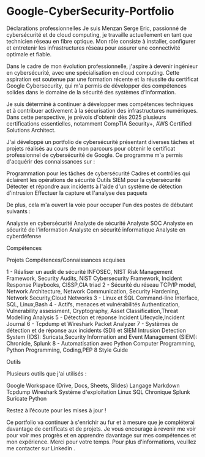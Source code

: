 # Google-CyberSecurity-Portfolio

Déclarations professionnelles
Je suis Menzan Serge Eric, passionné de cybersécurité et de cloud computing, je travaille actuellement en tant que technicien réseau en fibre optique. Mon rôle consiste à installer, configurer et entretenir les infrastructures réseau pour assurer une connectivité optimale et fiable.

Dans le cadre de mon évolution professionnelle, j'aspire à devenir ingénieur en cybersécurité, avec une spécialisation en cloud computing. Cette aspiration est soutenue par une formation récente et la réussite du certificat Google Cybersecurity, qui m'a permis de développer des compétences solides dans le domaine de la sécurité des systèmes d'information.

Je suis déterminé à continuer à développer mes compétences techniques et à contribuer activement à la sécurisation des infrastructures numériques. Dans cette perspective, je prévois d'obtenir dès 2025 plusieurs certifications essentielles, notamment CompTIA Security+, AWS Certified Solutions Architect.

J'ai développé un portfolio de cybersécurité présentant diverses tâches et projets réalisés au cours de mon parcours pour obtenir le certificat professionnel de cybersécurité de Google. Ce programme m'a permis d'acquérir des connaissances sur :

Programmation pour les tâches de cybersécurité
Cadres et contrôles qui éclairent les opérations de sécurité
Outils SIEM pour la cybersécurité
Détecter et répondre aux incidents à l'aide d'un système de détection d'intrusion
Effectuer la capture et l'analyse des paquets

De plus, cela m'a ouvert la voie pour occuper l'un des postes de débutant suivants :

Analyste en cybersécurité
Analyste de sécurité
Analyste SOC
Analyste en sécurité de l'information
Analyste en sécurité informatique
Analyste en cyberdéfense


Compétences


Projets	Compétences/Connaissances acquises

1 - Réaliser un audit de sécurité	INFOSEC, NIST Risk Management Framework, Security Audits, NIST Cybersecurity Framework, Incident Response Playbooks, CISSP,CIA triad
2 - Sécurité du réseau	TCP/IP model, Network Architecture, Network Communication, Security Hardening, Network Security,Cloud Networks
3 - Linux et SQL	Command-line Interface, SQL, Linux,Bash
4 - Actifs, menaces et vulnérabilités	Authentication,  Vulnerability assessment, Cryptography, Asset Classification,Threat Modelling Analysis
5 - Détection et réponse	Incident Lifecycle,Incident Journal
6 - Tcpdump et Wireshark	Packet Analyzer
7 - Systèmes de détection et de réponse aux incidents (SDI) et SIEM	Intrusion Detection System (IDS): Suricata,Security Information and Event Management (SIEM): Chronicle, Splunk
8 - Automatisation avec Python	Computer Programming, Python Programming, Coding,PEP 8 Style Guide

Outils

Plusieurs outils que j'ai utilisés :

Google Workspace (Drive, Docs, Sheets, Slides)
Langage Markdown
Tcpdump
Wireshark
Système d'exploitation Linux
SQL
Chronique
Splunk
Suricate
Python

Restez à l’écoute pour les mises à jour !

Ce portfolio va continuer à s'enrichir au fur et à mesure que je compléterai davantage de certificats et de projets. Je vous encourage à revenir me voir pour voir mes progrès et en apprendre davantage sur mes compétences et mon expérience. Merci pour votre temps. Pour plus d'informations, veuillez me contacter sur Linkedin .

